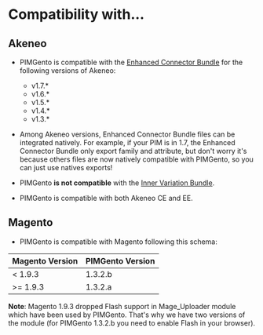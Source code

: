 Compatibility with...
=====================

Akeneo
------

* PIMGento is compatible with the [Enhanced Connector Bundle](https://github.com/akeneo-labs/EnhancedConnectorBundle) for the following versions of Akeneo:
    + v1.7.*
    + v1.6.*
    + v1.5.*
    + v1.4.*
    + v1.3.*


* Among Akeneo versions, Enhanced Connector Bundle files can be integrated natively. For example, if your PIM is in 1.7, the Enhanced Connector Bundle only export family and attribute, but don't worry it's because others files are now natively compatible with PIMGento, so you can just use natives exports!

* PIMGento **is not compatible** with the [Inner Variation Bundle](https://marketplace.akeneo.com/package/inner-variation-bundle-ee-only).

* PIMGento is compatible with both Akeneo CE and EE.

Magento
-------

* PIMGento is compatible with Magento following this schema:

| Magento Version | PIMGento Version |
|-----------------|------------------|
| < 1.9.3         | 1.3.2.b          |
| >= 1.9.3        | 1.3.2.a          |

__Note__: Magento 1.9.3 dropped Flash support in Mage_Uploader module which have been used by PIMGento. That's why we have two versions of the module (for PIMGento 1.3.2.b you need to enable Flash in your browser).
